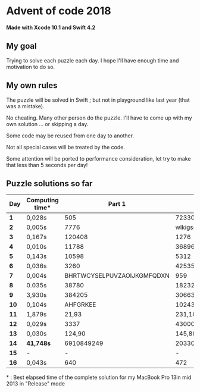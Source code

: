 # Advent of code 2018
**Made with Xcode 10.1 and Swift 4.2**

## My goal
Trying to solve each puzzle each day. I hope I'll have enough time and motivation to do so.

## My own rules

The puzzle will be solved in Swift ; but not in playground like last year (that was a mistake).

No cheating. Many other person do the puzzle. I'll have to come up with my own solution ... or skipping a day.

Some code may be reused from one day to another.

Not all special cases will be treated by the code.

Some attention will be ported to performance consideration, let try to make that less than 5 seconds per day!

## Puzzle solutions so far

| Day    | Computing time* | Part 1   | Part 2     |
|--------|-----------------|----------|------------|
| **1**  | 0,028s          | 505      | 72330      |
| **2**  | 0,005s          | 7776     | wlkigsqyfecjqqmnxaktdrhbz |
| **3**  | 0,167s          | 120408   | 1276       |
| **4**  | 0,010s          | 11788    | 36896      |
| **5**  | 0,143s          | 10598    | 5312       |
| **6**  | 0,036s          | 3260     | 42535      |
| **7**  | 0,004s          | BHRTWCYSELPUVZAOIJKGMFQDXN | 959 |
| **8**  | 0.035s          | 38780    | 18232      |
| **9**  | 3,930s          | 384205   | 3066307353 |
| **10** | 0,104s          | AHFGRKEE | 10243      |
| **11** | 1,879s          | 21,93    | 231,108,14 |
| **12** | 0,029s          | 3337     | 4300000000349 |
| **13** | 0,030s          | 124,90   | 145,88     |
| **14** | **41,748s**     | 6910849249 | 20330673 |
| **15** | -               | -        | -          |
| **16** | 0,043s          | 640      | 472        |

\* : Best elapsed time of the complete solution for my MacBook Pro 13in mid 2013 in "Release" mode
